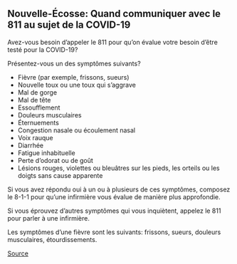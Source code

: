 ## Nouvelle-Écosse: Quand communiquer avec le 811 au sujet de la COVID-19

Avez-vous besoin d’appeler le 811 pour qu’on évalue votre besoin d’être testé pour la COVID-19?

Présentez-vous un des symptômes suivants?

- Fièvre (par exemple, frissons, sueurs)
- Nouvelle toux ou une toux qui s’aggrave
- Mal de gorge
- Mal de tête
- Essoufflement
- Douleurs musculaires
- Éternuements
- Congestion nasale ou écoulement nasal
- Voix rauque
- Diarrhée
- Fatigue inhabituelle
- Perte d’odorat ou de goût
- Lésions rouges, violettes ou bleuâtres sur les pieds, les orteils ou les doigts sans cause apparente

Si vous avez répondu oui à un ou à plusieurs de ces symptômes, composez le 8-1-1 pour qu’une infirmière vous évalue de manière plus approfondie.

Si vous éprouvez d’autres symptômes qui vous inquiètent, appelez le 811 pour parler à une infirmière.

Les symptômes d’une fièvre sont les suivants: frissons, sueurs, douleurs musculaires, étourdissements.

[Source](https://when-to-call-about-covid19.novascotia.ca/fr)
